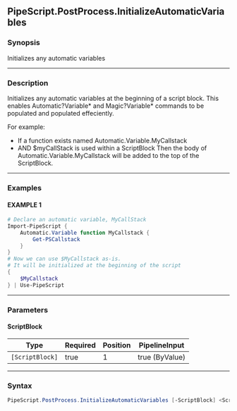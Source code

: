 PipeScript.PostProcess.InitializeAutomaticVariables
---------------------------------------------------




### Synopsis
Initializes any automatic variables



---


### Description

Initializes any automatic variables at the beginning of a script block.
This enables Automatic?Variable* and Magic?Variable* commands to be populated and populated effeciently.

For example:
* If a function exists named Automatic.Variable.MyCallstack
* AND $myCallStack is used within a ScriptBlock
Then the body of Automatic.Variable.MyCallstack will be added to the top of the ScriptBlock.



---


### Examples
#### EXAMPLE 1
```PowerShell
# Declare an automatic variable, MyCallStack
Import-PipeScript {
    Automatic.Variable function MyCallstack {
        Get-PSCallstack
    }
}
# Now we can use $MyCallstack as-is.
# It will be initialized at the beginning of the script
{
    $MyCallstack
} | Use-PipeScript
```



---


### Parameters
#### **ScriptBlock**




|Type           |Required|Position|PipelineInput |
|---------------|--------|--------|--------------|
|`[ScriptBlock]`|true    |1       |true (ByValue)|





---


### Syntax
```PowerShell
PipeScript.PostProcess.InitializeAutomaticVariables [-ScriptBlock] <ScriptBlock> [<CommonParameters>]
```
